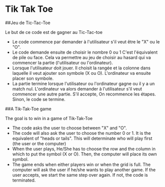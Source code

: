 # Tik Tak Toe
##Jeu de Tic-Tac-Toe  

Le but de ce code est de gagner au Tic-Tac-toe

- Le code commence par demander à l'utilisateur s'il veut être le "X" ou le "O". 
- Le code demande ensuite de choisir le nombre 0 ou 1
  C'est l'équivalent de pile ou face. Cela va permettre au jeu de choisir au hasard qui va commencer la partie 
  (l'utilisateur ou l'ordinateur).
- Lorsque l'utilisateur doit jouer. Il choisit la rangée et la colonne dans laquelle il veut ajouter son symbole 
(X ou O). L'ordinateur va ensuite placer son symbole. 
- La partie termine lorsque l'utilisateur ou l'ordinateur gagne ou il y a un match nul. L'ordinateur va alors demander
à l'utilisateur s'il veut commencer une autre partie. S'il accepte, On recommence les étapes. Sinon, le code se termine.


##A Tik-Tak-Toe game 

The goal is to win in a game of Tik-Tak-Toe 
- The code asks the user to choose between "X" and "O".
- The code will also ask the user to choose the number 0 or 1. It is the equivalent of "heads or tails". This will 
determinate who will play first (the user or the computer)
- When the user plays, He/She has to choose the row and the column in which to put the symbol (X or O). Then, the 
computer will place its own symbol.
- The game ends when either players win or when the grid is full. The computer will ask the user if he/she wants to play
another game. If the user accepts, we start the same step over again. If not, the code is terminated.

